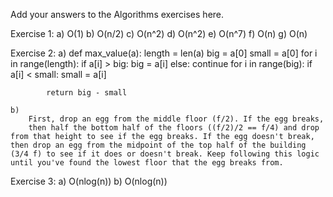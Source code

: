 Add your answers to the Algorithms exercises here.

Exercise 1:
    a) O(1)
    b) O(n/2)
    c) O(n^2)
    d) O(n^2)
    e) O(n^7)
    f) O(n)
    g) O(n)

Exercise 2:
    a)
        def max_value(a):
            length = len(a)
            big = a[0]
            small = a[0]
            for i in range(length):
                if a[i] > big:
                    big = a[i]
                else:
                    continue
            for i in range(big):
                if a[i] < small:
                    small = a[i]

            return big - small

    b)
        First, drop an egg from the middle floor (f/2). If the egg breaks,
        then half the bottom half of the floors ((f/2)/2 == f/4) and drop from that height to see if the egg breaks. If the egg doesn't break, then drop an egg from the midpoint of the top half of the building (3/4 f) to see if it does or doesn't break. Keep following this logic until you've found the lowest floor that the egg breaks from.

Exercise 3:
    a) O(nlog(n))
    b) O(nlog(n))
